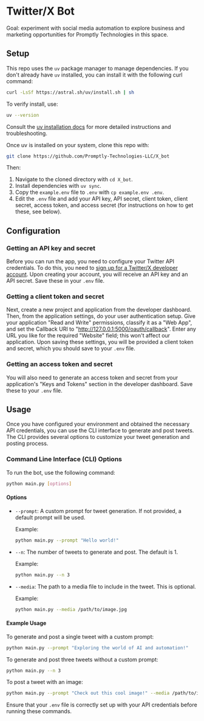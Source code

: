 # Twitter/X Bot

Goal: experiment with social media automation to explore business and marketing opportunities for Promptly Technologies in this space.

## Setup

This repo uses the `uv` package manager to manage dependencies. If you don't already have `uv` installed, you can install it with the following curl command:

```bash
curl -LsSf https://astral.sh/uv/install.sh | sh
```

To verify install, use:

```bash
uv --version
```

Consult the [uv installation docs](https://astral.sh/uv/) for more detailed instructions and troubleshooting.

Once uv is installed on your system, clone this repo with:

```bash
git clone https://github.com/Promptly-Technologies-LLC/X_bot
```

Then:

1. Navigate to the cloned directory with `cd X_bot`.
2. Install dependencies with `uv sync`.
3. Copy the `example.env` file to `.env` with `cp example.env .env`.
4. Edit the `.env` file and add your API key, API secret, client token, client secret, access token, and access secret (for instructions on how to get these, see below).

## Configuration

### Getting an API key and secret

Before you can run the app, you need to configure your Twitter API credentials. To do this, you need to [sign up for a Twitter/X developer account](https://developer.twitter.com/). Upon creating your account, you will receive an API key and an API secret. Save these in your `.env` file. 

### Getting a client token and secret

Next, create a new project and application from the developer dashboard. Then, from the application settings, do your user authentication setup. Give your application "Read and Write" permissions, classify it as a "Web App", and set the Callback URI to "http://127.0.0.1:5000/oauth/callback". Enter any URL you like for the required "Website" field; this won't affect our application. Upon saving these settings, you will be provided a client token and secret, which you should save to your `.env` file.

### Getting an access token and secret

You will also need to generate an access token and secret from your application's "Keys and Tokens" section in the developer dashboard. Save these to your `.env` file.

## Usage

Once you have configured your environment and obtained the necessary API credentials, you can use the CLI interface to generate and post tweets. The CLI provides several options to customize your tweet generation and posting process.

### Command Line Interface (CLI) Options

To run the bot, use the following command:

```bash
python main.py [options]
```

#### Options

- `--prompt`: A custom prompt for tweet generation. If not provided, a default prompt will be used.
  
  Example:
  ```bash
  python main.py --prompt "Hello world!"
  ```

- `--n`: The number of tweets to generate and post. The default is 1.

  Example:
  ```bash
  python main.py --n 3
  ```

- `--media`: The path to a media file to include in the tweet. This is optional.

  Example:
  ```bash
  python main.py --media /path/to/image.jpg
  ```

#### Example Usage

To generate and post a single tweet with a custom prompt:

```bash
python main.py --prompt "Exploring the world of AI and automation!"
```

To generate and post three tweets without a custom prompt:

```bash
python main.py --n 3
```

To post a tweet with an image:

```bash
python main.py --prompt "Check out this cool image!" --media /path/to/image.jpg
```

Ensure that your `.env` file is correctly set up with your API credentials before running these commands.
